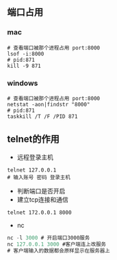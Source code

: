 ## 端口占用
### mac
```shell script
# 查看端口被那个进程占用 port:8000
lsof -i:8000  
# pid:871
kill -9 871 
```

### windows
```shell script
# 查看端口被那个进程占用 port:8000
netstat -aon|findstr "8000"
# pid:871
taskkill /T /F /PID 871 
```
## telnet的作用

- 远程登录主机
```shell script
telnet 127.0.0.1
# 输入账号 密码 登录主机
```

- 判断端口是否开启 
- 建立tcp连接和通信 
```shell script
telnet 172.0.0.1 8000
```

- nc
```js
nc -l 3000 # 开启端口3000服务
nc 127.0.0.1 3000 #客户端连上改服务
# 客户端输入的数据都会原样显示在服务器上
```
